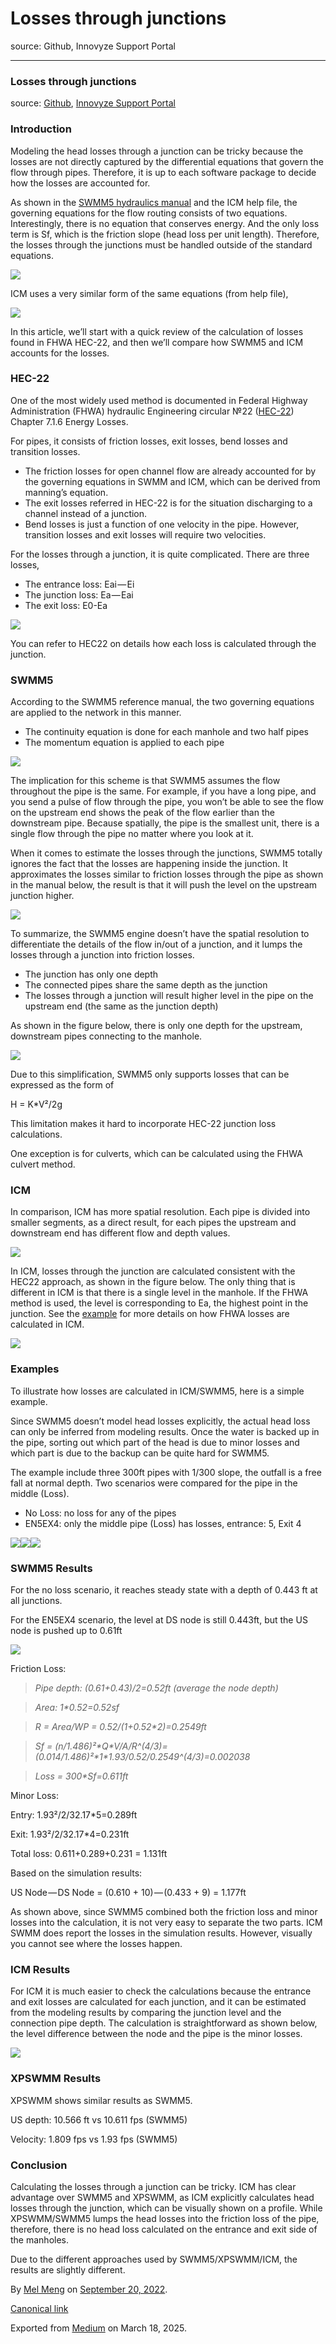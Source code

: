 # Losses through junctions

source: Github, Innovyze Support Portal

---

### Losses through junctions

source: [Github](https://github.com/mel-meng/hhnote/tree/main/hydraulics/headloss), [Innovyze Support Portal](https://innovyze.force.com/support/s/article/Losses-through-junctions)

### Introduction

Modeling the head losses through a junction can be tricky because the losses are not directly captured by the differential equations that govern the flow through pipes. Therefore, it is up to each software package to decide how the losses are accounted for.

As shown in the [SWMM5 hydraulics manual](https://www.epa.gov/water-research/storm-water-management-model-swmm) and the ICM help file, the governing equations for the flow routing consists of two equations. Interestingly, there is no equation that conserves energy. And the only loss term is Sf, which is the friction slope (head loss per unit length). Therefore, the losses through the junctions must be handled outside of the standard equations.

![](images\0_wN17-Bu8E7i6kIZR.png)

ICM uses a very similar form of the same equations (from help file),

![](images\0_-w-wW45b8D7KkALi.png)

In this article, we’ll start with a quick review of the calculation of losses found in FHWA HEC-22, and then we’ll compare how SWMM5 and ICM accounts for the losses.

### HEC-22

One of the most widely used method is documented in Federal Highway Administration (FHWA) hydraulic Engineering circular №22 ([HEC-22](https://www.fhwa.dot.gov/engineering/hydraulics/pubs/10009/10009.pdf)) Chapter 7.1.6 Energy Losses.

For pipes, it consists of friction losses, exit losses, bend losses and transition losses.

* The friction losses for open channel flow are already accounted for by the governing equations in SWMM and ICM, which can be derived from manning’s equation.
* The exit losses referred in HEC-22 is for the situation discharging to a channel instead of a junction.
* Bend losses is just a function of one velocity in the pipe. However, transition losses and exit losses will require two velocities.

For the losses through a junction, it is quite complicated. There are three losses,

* The entrance loss: Eai — Ei
* The junction loss: Ea — Eai
* The exit loss: E0-Ea

![](images\0_EBG9G2G17t0-xyE8.png)

You can refer to HEC22 on details how each loss is calculated through the junction.

### SWMM5

According to the SWMM5 reference manual, the two governing equations are applied to the network in this manner.

* The continuity equation is done for each manhole and two half pipes
* The momentum equation is applied to each pipe

![](images\0_LjQlvEmm7C5RnqIO.png)

The implication for this scheme is that SWMM5 assumes the flow throughout the pipe is the same. For example, if you have a long pipe, and you send a pulse of flow through the pipe, you won’t be able to see the flow on the upstream end shows the peak of the flow earlier than the downstream pipe. Because spatially, the pipe is the smallest unit, there is a single flow through the pipe no matter where you look at it.

When it comes to estimate the losses through the junctions, SWMM5 totally ignores the fact that the losses are happening inside the junction. It approximates the losses similar to friction losses through the pipe as shown in the manual below, the result is that it will push the level on the upstream junction higher.

![](images\0_bQTVu1Lzvi5gXqAx.png)

To summarize, the SWMM5 engine doesn’t have the spatial resolution to differentiate the details of the flow in/out of a junction, and it lumps the losses through a junction into friction losses.

* The junction has only one depth
* The connected pipes share the same depth as the junction
* The losses through a junction will result higher level in the pipe on the upstream end (the same as the junction depth)

As shown in the figure below, there is only one depth for the upstream, downstream pipes connecting to the manhole.

![](images\0_hY9Gy0TnGo7fEmNm.png)

Due to this simplification, SWMM5 only supports losses that can be expressed as the form of

H = K\*V²/2g

This limitation makes it hard to incorporate HEC-22 junction loss calculations.

One exception is for culverts, which can be calculated using the FHWA culvert method.

### ICM

In comparison, ICM has more spatial resolution. Each pipe is divided into smaller segments, as a direct result, for each pipes the upstream and downstream end has different flow and depth values.

![](images\0_ZeXLs4-XFljbQr2k.png)

In ICM, losses through the junction are calculated consistent with the HEC22 approach, as shown in the figure below. The only thing that is different in ICM is that there is a single level in the manhole. If the FHWA method is used, the level is corresponding to Ea, the highest point in the junction. See the [example](https://innovyze-us01.s3-us-west-2.amazonaws.com/salesforce-knowledgebase/Worked+examples+of+FHWA+headloss+type+from+HEC22.pdf) for more details on how FHWA losses are calculated in ICM.

![](images\0_7FAR-hwvMcrNX-WB.png)

### Examples

To illustrate how losses are calculated in ICM/SWMM5, here is a simple example.

Since SWMM5 doesn’t model head losses explicitly, the actual head loss can only be inferred from modeling results. Once the water is backed up in the pipe, sorting out which part of the head is due to minor losses and which part is due to the backup can be quite hard for SWMM5.

The example include three 300ft pipes with 1/300 slope, the outfall is a free fall at normal depth. Two scenarios were compared for the pipe in the middle (Loss).

* No Loss: no loss for any of the pipes
* EN5EX4: only the middle pipe (Loss) has losses, entrance: 5, Exit 4

![](images\0_ndfGeWPHB4_wfb8p.png)![](images\0_wHiUqHD5a9wU-8un.png)![](images\0_CGo9B46ElfFJ-1yA.png)

### SWMM5 Results

For the no loss scenario, it reaches steady state with a depth of 0.443 ft at all junctions.

For the EN5EX4 scenario, the level at DS node is still 0.443ft, but the US node is pushed up to 0.61ft

![](images\0_MZg51stA-tsW2M4n.png)

Friction Loss:

> *Pipe depth: (0.61+0.43)/2=0.52ft (average the node depth)*

> *Area: 1\*0.52=0.52sf*

> *R = Area/WP = 0.52/(1+0.52\*2)=0.2549ft*

> *Sf = (n/1.486)²\*Q\*V/A/R^(4/3)=(0.014/1.486)²\*1\*1.93/0.52/0.2549^(4/3)=0.002038*

> *Loss = 300\*Sf=0.611ft*

Minor Loss:

Entry: 1.93²/2/32.17\*5=0.289ft

Exit: 1.93²/2/32.17\*4=0.231ft

Total loss: 0.611+0.289+0.231 = 1.131ft

Based on the simulation results:

US Node — DS Node = (0.610 + 10) — (0.433 + 9) = 1.177ft

As shown above, since SWMM5 combined both the friction loss and minor losses into the calculation, it is not very easy to separate the two parts. ICM SWMM does report the losses in the simulation results. However, visually you cannot see where the losses happen.

### ICM Results

For ICM it is much easier to check the calculations because the entrance and exit losses are calculated for each junction, and it can be estimated from the modeling results by comparing the junction level and the connection pipe depth. The calculation is straightforward as shown below, the level difference between the node and the pipe is the minor losses.

![](images\0_O8nb9pGzXrXpDXRY.png)

### XPSWMM Results

XPSWMM shows similar results as SWMM5.

US depth: 10.566 ft vs 10.611 fps (SWMM5)

Velocity: 1.809 fps vs 1.93 fps (SWMM5)

### Conclusion

Calculating the losses through a junction can be tricky. ICM has clear advantage over SWMM5 and XPSWMM, as ICM explicitly calculates head losses through the junction, which can be visually shown on a profile. While XPSWMM/SWMM5 lumps the head losses into the friction loss of the pipe, therefore, there is no head loss calculated on the entrance and exit side of the manholes.

Due to the different approaches used by SWMM5/XPSWMM/ICM, the results are slightly different.

By [Mel Meng](https://medium.com/@mel-meng-pe) on [September 20, 2022](https://medium.com/p/dc8a1ae31cc4).

[Canonical link](https://medium.com/@mel-meng-pe/losses-through-junctions-dc8a1ae31cc4)

Exported from [Medium](https://medium.com) on March 18, 2025.